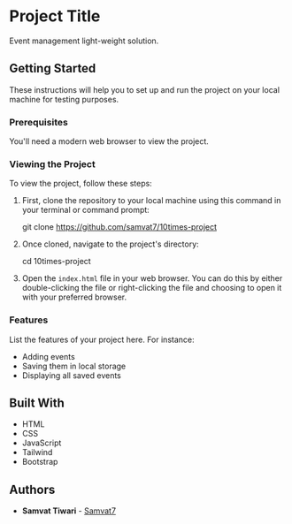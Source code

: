 # Project Title

Event management light-weight solution.

## Getting Started

These instructions will help you to set up and run the project on your local machine for testing purposes.

### Prerequisites

You'll need a modern web browser to view the project.

### Viewing the Project

To view the project, follow these steps:

1. First, clone the repository to your local machine using this command in your terminal or command prompt:

    
    git clone https://github.com/samvat7/10times-project
  

2. Once cloned, navigate to the project's directory:

    
    cd 10times-project
    

3. Open the `index.html` file in your web browser. You can do this by either double-clicking the file or right-clicking the file and choosing to open it with your preferred browser.

### Features

List the features of your project here. For instance:
- Adding events
- Saving them in local storage
- Displaying all saved events

## Built With

- HTML
- CSS
- JavaScript
- Tailwind
- Bootstrap
  

## Authors

- **Samvat Tiwari** - [Samvat7](https://github.com/samvat7)
